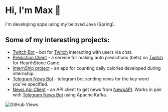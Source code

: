# Hi, I'm Max 👋
I'm developing apps using my beloved Java (Spring).
## Some of my interesting projects:
*  [Twitch Bot](https://github.com/MaxonRash/SpringBootTwitchBot) - bot for [Twitch](https://twitch.tv) interacting with users via chat.
*  [Prediction Client](https://github.com/MaxonRash/prediction_client_3) - a service for making auto predictions (bets) on [Twitch](https://twitch.tv) for HearthStone Game.
*  [InternShip project](https://github.com/MaxonRash/topjava) - an app for counting daily calories developed during internship.
*  [Telegram News Bot](https://github.com/MaxonRash/NewsTelegramBot) - telegram bot sending news for the key word you've specified.
*  [News Api Client](https://github.com/MaxonRash/NewsAPIClient) - an API client to get news from [NewsAPI](https://newsapi.org). Works in pair with [Telegram News Bot](https://github.com/MaxonRash/NewsTelegramBot) using Apache Kafka.

![GitHub Views](https://komarev.com/ghpvc/?username=maxonrash&color=FAC151)
